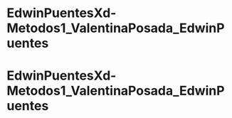 # EdwinPuentesXd-Metodos1_ValentinaPosada_EdwinPuentes
# EdwinPuentesXd-Metodos1_ValentinaPosada_EdwinPuentes
